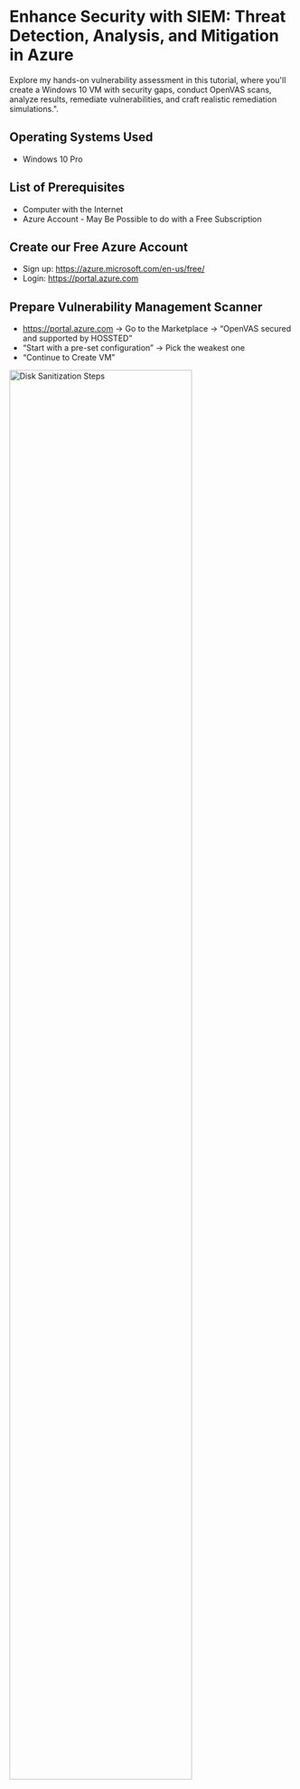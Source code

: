 <h1>Enhance Security with SIEM: Threat Detection, Analysis, and Mitigation in Azure</h1>

Explore my hands-on vulnerability assessment in this tutorial, where you'll create a Windows 10 VM with security gaps, conduct OpenVAS scans, analyze results, remediate vulnerabilities, and craft realistic remediation simulations.".<br />



<h2>Operating Systems Used </h2>

- Windows 10 Pro</b> 

<h2>List of Prerequisites</h2>

- Computer with the Internet
- Azure Account - May Be Possible to do with a Free Subscription




<h2>Create our Free Azure Account</h2>

- Sign up: https://azure.microsoft.com/en-us/free/
- Login: https://portal.azure.com 



 <h2>Prepare Vulnerability Management Scanner</h2>

* https://portal.azure.com → Go to the Marketplace → “OpenVAS secured and supported by HOSSTED”
* “Start with a pre-set configuration” → Pick the weakest one
* “Continue to Create VM”

<img src="https://i.imgur.com/lTzNAVU.png" height="80%" width="80%" alt="Disk Sanitization Steps"/></p>

